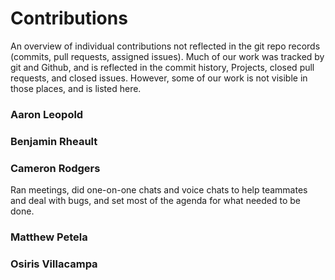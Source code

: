 # Contributions

An overview of individual contributions not reflected in the git repo records (commits, pull requests, assigned issues).
Much of our work was tracked by git and Github, and is reflected in the commit history, Projects, closed pull requests, and closed issues. 
However, some of our work is not visible in those places, and is listed here.

### Aaron Leopold

### Benjamin Rheault

### Cameron Rodgers
Ran meetings, did one-on-one chats and voice chats to help teammates and deal with bugs, and set most of the agenda for what needed to be done. 

### Matthew Petela

### Osiris Villacampa
